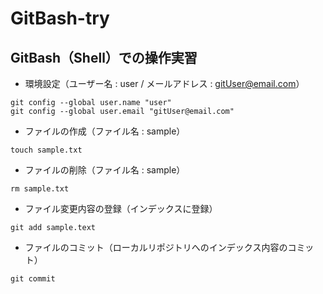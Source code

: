 # GitBash-try

## GitBash（Shell）での操作実習
* 環境設定（ユーザー名 : user / メールアドレス : gitUser@email.com）
```
git config --global user.name "user"
git config --global user.email "gitUser@email.com"
```
* ファイルの作成（ファイル名 : sample）
```
touch sample.txt
```
* ファイルの削除（ファイル名 : sample）
```
rm sample.txt
```

* ファイル変更内容の登録（インデックスに登録）
```
git add sample.text
```

* ファイルのコミット（ローカルリポジトリへのインデックス内容のコミット）
```
git commit
```
